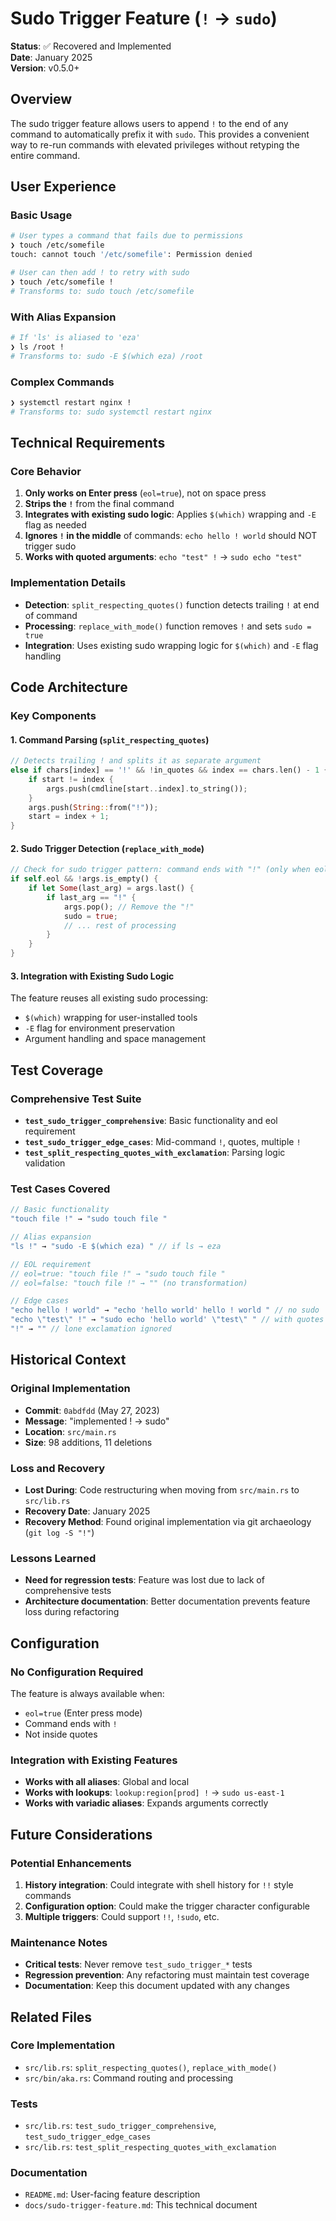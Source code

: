 # Sudo Trigger Feature (`!` → `sudo`)

**Status**: ✅ Recovered and Implemented  
**Date**: January 2025  
**Version**: v0.5.0+

## Overview

The sudo trigger feature allows users to append `!` to the end of any command to automatically prefix it with `sudo`. This provides a convenient way to re-run commands with elevated privileges without retyping the entire command.

## User Experience

### Basic Usage
```bash
# User types a command that fails due to permissions
❯ touch /etc/somefile
touch: cannot touch '/etc/somefile': Permission denied

# User can then add ! to retry with sudo
❯ touch /etc/somefile !
# Transforms to: sudo touch /etc/somefile
```

### With Alias Expansion
```bash
# If 'ls' is aliased to 'eza'
❯ ls /root !
# Transforms to: sudo -E $(which eza) /root
```

### Complex Commands
```bash
❯ systemctl restart nginx !
# Transforms to: sudo systemctl restart nginx
```

## Technical Requirements

### Core Behavior
1. **Only works on Enter press** (`eol=true`), not on space press
2. **Strips the `!`** from the final command
3. **Integrates with existing sudo logic**: Applies `$(which)` wrapping and `-E` flag as needed
4. **Ignores `!` in the middle** of commands: `echo hello ! world` should NOT trigger sudo
5. **Works with quoted arguments**: `echo "test" !` → `sudo echo "test"`

### Implementation Details
- **Detection**: `split_respecting_quotes()` function detects trailing `!` at end of command
- **Processing**: `replace_with_mode()` function removes `!` and sets `sudo = true`
- **Integration**: Uses existing sudo wrapping logic for `$(which)` and `-E` flag handling

## Code Architecture

### Key Components

#### 1. Command Parsing (`split_respecting_quotes`)
```rust
// Detects trailing ! and splits it as separate argument
else if chars[index] == '!' && !in_quotes && index == chars.len() - 1 {
    if start != index {
        args.push(cmdline[start..index].to_string());
    }
    args.push(String::from("!"));
    start = index + 1;
}
```

#### 2. Sudo Trigger Detection (`replace_with_mode`)
```rust
// Check for sudo trigger pattern: command ends with "!" (only when eol=true)
if self.eol && !args.is_empty() {
    if let Some(last_arg) = args.last() {
        if last_arg == "!" {
            args.pop(); // Remove the "!"
            sudo = true;
            // ... rest of processing
        }
    }
}
```

#### 3. Integration with Existing Sudo Logic
The feature reuses all existing sudo processing:
- `$(which)` wrapping for user-installed tools
- `-E` flag for environment preservation
- Argument handling and space management

## Test Coverage

### Comprehensive Test Suite
- **`test_sudo_trigger_comprehensive`**: Basic functionality and eol requirement
- **`test_sudo_trigger_edge_cases`**: Mid-command `!`, quotes, multiple `!`
- **`test_split_respecting_quotes_with_exclamation`**: Parsing logic validation

### Test Cases Covered
```rust
// Basic functionality
"touch file !" → "sudo touch file "

// Alias expansion
"ls !" → "sudo -E $(which eza) " // if ls → eza

// EOL requirement
// eol=true: "touch file !" → "sudo touch file "
// eol=false: "touch file !" → "" (no transformation)

// Edge cases
"echo hello ! world" → "echo 'hello world' hello ! world " // no sudo
"echo \"test\" !" → "sudo echo 'hello world' \"test\" " // with quotes
"!" → "" // lone exclamation ignored
```

## Historical Context

### Original Implementation
- **Commit**: `0abdfdd` (May 27, 2023)
- **Message**: "implemented ! -> sudo"
- **Location**: `src/main.rs`
- **Size**: 98 additions, 11 deletions

### Loss and Recovery
- **Lost During**: Code restructuring when moving from `src/main.rs` to `src/lib.rs`
- **Recovery Date**: January 2025
- **Recovery Method**: Found original implementation via git archaeology (`git log -S "!"`)

### Lessons Learned
- **Need for regression tests**: Feature was lost due to lack of comprehensive tests
- **Architecture documentation**: Better documentation prevents feature loss during refactoring

## Configuration

### No Configuration Required
The feature is always available when:
- `eol=true` (Enter press mode)
- Command ends with `!`
- Not inside quotes

### Integration with Existing Features
- **Works with all aliases**: Global and local
- **Works with lookups**: `lookup:region[prod] !` → `sudo us-east-1`
- **Works with variadic aliases**: Expands arguments correctly

## Future Considerations

### Potential Enhancements
1. **History integration**: Could integrate with shell history for `!!` style commands
2. **Configuration option**: Could make the trigger character configurable
3. **Multiple triggers**: Could support `!!`, `!sudo`, etc.

### Maintenance Notes
- **Critical tests**: Never remove `test_sudo_trigger_*` tests
- **Regression prevention**: Any refactoring must maintain test coverage
- **Documentation**: Keep this document updated with any changes

## Related Files

### Core Implementation
- `src/lib.rs`: `split_respecting_quotes()`, `replace_with_mode()`
- `src/bin/aka.rs`: Command routing and processing

### Tests
- `src/lib.rs`: `test_sudo_trigger_comprehensive`, `test_sudo_trigger_edge_cases`
- `src/lib.rs`: `test_split_respecting_quotes_with_exclamation`

### Documentation
- `README.md`: User-facing feature description
- `docs/sudo-trigger-feature.md`: This technical document 